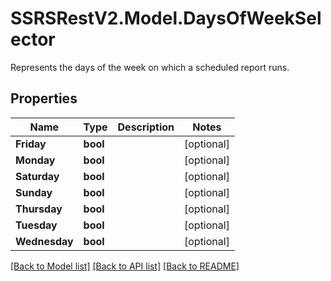 # SSRSRestV2.Model.DaysOfWeekSelector
Represents the days of the week on which a scheduled report runs.

## Properties

Name | Type | Description | Notes
------------ | ------------- | ------------- | -------------
**Friday** | **bool** |  | [optional] 
**Monday** | **bool** |  | [optional] 
**Saturday** | **bool** |  | [optional] 
**Sunday** | **bool** |  | [optional] 
**Thursday** | **bool** |  | [optional] 
**Tuesday** | **bool** |  | [optional] 
**Wednesday** | **bool** |  | [optional] 

[[Back to Model list]](../../README.md#documentation-for-models) [[Back to API list]](../../README.md#documentation-for-api-endpoints) [[Back to README]](../../README.md)

